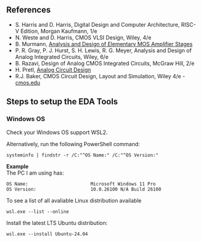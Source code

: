 ## References
- S. Harris and D. Harris, Digital Design and Computer Architecture, RISC-V Edition, Morgan Kaufmann, 1/e
- N. Weste and D. Harris, CMOS VLSI Design, Wiley, 4/e
- B. Murmann, [Analysis and Design of Elementary MOS Amplifier Stages](https://github.com/bmurmann/Book-on-MOS-stages)
- P. R. Gray, P. J. Hurst, S. H. Lewis, R. G. Meyer, Analysis and Design of Analog Integrated Circuits, Wiley, 6/e 
- B. Razavi, Design of Analog CMOS Integrated Circuits, McGraw Hill, 2/e
- H. Pretl, [Analog Circuit Design](https://iic-jku.github.io/analog-circuit-design/)
- R.J. Baker, CMOS Circuit Design, Layout and Simulation, Wiley 4/e - [cmos.edu](https://cmosedu.com/)

## Steps to setup the EDA Tools
### Windows OS
Check your Windows OS support WSL2.

Alternatively, run the following PowerShell command:
```
systeminfo | findstr -r /C:"^OS Name:" /C:"^OS Version:"
```
**Example**<br>
The PC I am using has:
```
OS Name:                       Microsoft Windows 11 Pro
OS Version:                    10.0.26100 N/A Build 26100
```
To see a list of all avaliable Linux distribution available<br>
```
wsl.exe --list --online
```
Install the latest LTS Ubuntu distribution:
```
wsl.exe --install Ubuntu-24.04
```
